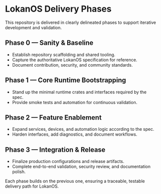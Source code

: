 # LokanOS Delivery Phases

This repository is delivered in clearly delineated phases to support iterative development and validation.

## Phase 0 — Sanity & Baseline
- Establish repository scaffolding and shared tooling.
- Capture the authoritative LokanOS specification for reference.
- Document contribution, security, and community standards.

## Phase 1 — Core Runtime Bootstrapping
- Stand up the minimal runtime crates and interfaces required by the spec.
- Provide smoke tests and automation for continuous validation.

## Phase 2 — Feature Enablement
- Expand services, devices, and automation logic according to the spec.
- Harden interfaces, add diagnostics, and document workflows.

## Phase 3 — Integration & Release
- Finalize production configurations and release artifacts.
- Complete end-to-end validation, security review, and documentation polish.

Each phase builds on the previous one, ensuring a traceable, testable delivery path for LokanOS.
